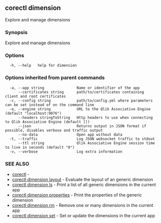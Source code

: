 ## corectl dimension

Explore and manage dimensions

### Synopsis

Explore and manage dimensions

### Options

```
  -h, --help   help for dimension
```

### Options inherited from parent commands

```
  -a, --app string               Name or identifier of the app
      --certificates string      path/to/certificates containing client and root certificates
  -c, --config string            path/to/config.yml where parameters can be set instead of on the command line
  -e, --engine string            URL to the Qlik Associative Engine (default "localhost:9076")
      --headers stringToString   Http headers to use when connecting to Qlik Associative Engine (default [])
      --json                     Returns output in JSON format if possible, disables verbose and traffic output
      --no-data                  Open app without data
  -t, --traffic                  Log JSON websocket traffic to stdout
      --ttl string               Qlik Associative Engine session time to live in seconds (default "0")
  -v, --verbose                  Log extra information
```

### SEE ALSO

* [corectl](corectl.md)	 - 
* [corectl dimension layout](corectl_dimension_layout.md)	 - Evaluate the layout of an generic dimension
* [corectl dimension ls](corectl_dimension_ls.md)	 - Print a list of all generic dimensions in the current app
* [corectl dimension properties](corectl_dimension_properties.md)	 - Print the properties of the generic dimension
* [corectl dimension rm](corectl_dimension_rm.md)	 - Remove one or many dimensions in the current app
* [corectl dimension set](corectl_dimension_set.md)	 - Set or update the dimensions in the current app

